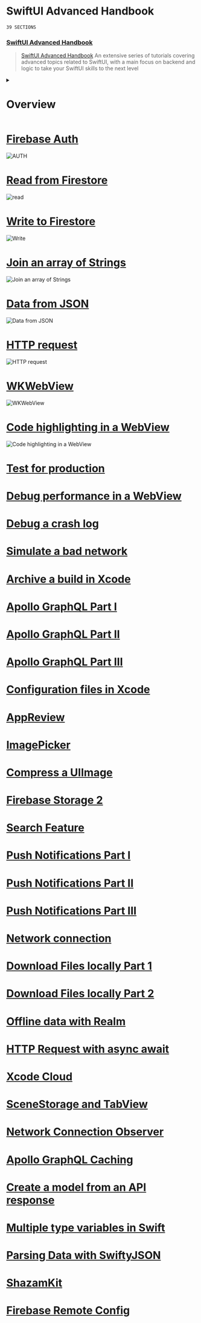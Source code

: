 # SwiftUI Advanced Handbook
`39 SECTIONS`
### [SwiftUI Advanced Handbook](https://designcode.io/swiftui-advanced-handbook)
> [SwiftUI Advanced Handbook](https://designcode.io/swiftui-advanced-handbook) An extensive series of tutorials covering advanced topics related to SwiftUI, with a main focus on backend and logic to take your SwiftUI skills to the next level

<details><summary><h1>Overview</h1></summary>
 
- [x] [1. Firebase Auth](#1)
- [x] [2. Read from Firestore](#2)
- [x] [3. Write to Firestore](#3)
- [x] [4. Join an array of Strings](#4)
- [x] [5. Data from JSON](#5)
- [x] [6. HTTP request](#6)
- [x] [7. WKWebView](#7)
- [x] [8. Code highlighting in a WebView](#8)
- [x] [9. Test for production](#9)
- [x] [10. Debug performance in a WebView](#10)
- [x] [11. Debug a crash log](#11)
- [x] [12. Simulate a bad network](#12)
- [x] [13. Archive a build in Xcode](#13)
- [x] [14. Apollo GraphQL Part I](#14)
- [x] [15. Apollo GraphQL Part II](#15)
- [x] [16. Apollo GraphQL Part III](#16)
- [x] [17. Configuration files in Xcode](#17)
- [ ] [18. AppReview](#18)
- [x] [19. ImagePicker](#19)
- [ ] [20. Compress a UIImage](#20)
- [ ] [21. Firebase Storage 2](#21)
- [ ] [22. Search Feature](#22)
- [ ] [23. Push Notifications Part I](#23)
- [ ] [24. Push Notifications Part II](#24)
- [ ] [25. Push Notifications Part III](#25)
- [ ] [26. Network connection](#26)
- [ ] [27. Download Files locally Part 1](#27)
- [ ] [28. Download Files locally Part 2](#28)
- [ ] [29. Offline data with Realm](#29)
- [ ] [30. HTTP Request with async await](#30)
- [ ] [31. Xcode Cloud](#31)
- [ ] [32. SceneStorage and TabView](#32)
- [ ] [33. Network Connection Observer](#33)
- [ ] [34. Apollo GraphQL Caching](#34)
- [ ] [35. Create a model from an API response](#35)
- [ ] [36. Multiple type variables in Swift](#36)
- [ ] [37. Parsing Data with SwiftyJSON](#37)
- [ ] [38. ShazamKit](#38)
- [ ] [39. Firebase Remote Config](#39)


 

</details>

<a name="1"></a>
# [Firebase Auth](https://github.com/mrgsdev/DesignCode/tree/main/SwiftUI/002.%20SwiftUI%20Advanced%20Handbook/01.%20Firebase%20Auth)
![AUTH](https://github.com/user-attachments/assets/a1954702-d2c5-407c-a30a-cd373d9e1792)
##
<a name="2"></a>
# [Read from Firestore](https://github.com/mrgsdev/DesignCode/tree/main/SwiftUI/002.%20SwiftUI%20Advanced%20Handbook/02.%20Read%20from%20Firestore)
![read](https://github.com/user-attachments/assets/e866a710-2fad-47ef-9fea-522044885aa5)
##
<a name="3"></a>
# [Write to Firestore](https://github.com/mrgsdev/DesignCode/tree/main/SwiftUI/002.%20SwiftUI%20Advanced%20Handbook/03.%20Write%20to%20Firestore)
![Write](https://github.com/user-attachments/assets/c86a987b-2818-4499-9081-662478396088)
##
<a name="4"></a>
# [Join an array of Strings](https://github.com/mrgsdev/DesignCode/tree/main/SwiftUI/002.%20SwiftUI%20Advanced%20Handbook/04.%20Join%20an%20array%20of%20Strings)
![Join an array of Strings](https://github.com/user-attachments/assets/849df7e3-ec77-43a5-addf-7b078364a75b)
##
<a name="5"></a>
# [Data from JSON](https://github.com/mrgsdev/DesignCode/tree/main/SwiftUI/002.%20SwiftUI%20Advanced%20Handbook/05.%20Data%20from%20JSON)
![Data from JSON](https://github.com/user-attachments/assets/6bd02b22-3daf-41da-a59e-57fd0d90dbc9)
##
<a name="6"></a>
# [HTTP request](https://github.com/mrgsdev/DesignCode/tree/main/SwiftUI/002.%20SwiftUI%20Advanced%20Handbook/06.%20HTTP%20request)
![HTTP request](https://github.com/user-attachments/assets/a9728a2f-3f06-49f9-ab16-e21b1f51d8da)
##
<a name="7"></a>
# [WKWebView](https://github.com/mrgsdev/DesignCode/tree/main/SwiftUI/002.%20SwiftUI%20Advanced%20Handbook/07.%20WKWebView)
![WKWebView](https://github.com/user-attachments/assets/d04ef6e1-afc3-4c5c-9fba-cdc47b30bab1)
##
<a name="8"></a>
# [Code highlighting in a WebView](https://github.com/mrgsdev/DesignCode/tree/main/SwiftUI/002.%20SwiftUI%20Advanced%20Handbook/08.%20Code%20highlighting%20in%20a%20WebView)
![Code highlighting  in  a WebView](https://github.com/user-attachments/assets/b19b1fd8-fc53-4b8a-932c-b05b8d95071f)
##
<a name="9"></a>
# [Test for production](https://github.com/mrgsdev/DesignCode/tree/main/SwiftUI/002.%20SwiftUI%20Advanced%20Handbook/09.%20Test%20for%20production)
##
<a name="10"></a>
# [Debug performance in a WebView](https://github.com/mrgsdev/DesignCode/tree/main/SwiftUI/002.%20SwiftUI%20Advanced%20Handbook/10.%20Debug%20performance%20in%20a%20WebView)
##
<a name="11"></a>
# [Debug a crash log](https://github.com/mrgsdev/DesignCode/tree/main/SwiftUI/002.%20SwiftUI%20Advanced%20Handbook/11.%20Debug%20a%20crash%20log)
##
<a name="12"></a>
# [Simulate a bad network](https://github.com/mrgsdev/DesignCode/tree/main/SwiftUI/002.%20SwiftUI%20Advanced%20Handbook/12.%20Simulate%20a%20bad%20network)
##
<a name="13"></a>
# [Archive a build in Xcode](https://github.com/mrgsdev/DesignCode/tree/main/SwiftUI/002.%20SwiftUI%20Advanced%20Handbook/13.%20Archive%20a%20build%20in%20Xcode)
##
<a name="14"></a>
# [Apollo GraphQL Part I](https://github.com/mrgsdev/DesignCode/tree/main/SwiftUI/002.%20SwiftUI%20Advanced%20Handbook/14.%20Apollo%20GraphQL%20Part%20I)
##
<a name="15"></a>
# [Apollo GraphQL Part II](https://github.com/mrgsdev/DesignCode/tree/main/SwiftUI/002.%20SwiftUI%20Advanced%20Handbook/15.%20Apollo%20GraphQL%20Part%20II)
##
<a name="16"></a>
# [Apollo GraphQL Part III](https://github.com/mrgsdev/DesignCode/tree/main/SwiftUI/002.%20SwiftUI%20Advanced%20Handbook/16.%20Apollo%20GraphQL%20Part%20III)
##
<a name="17"></a>
# [Configuration files in Xcode](https://github.com/mrgsdev/DesignCode/tree/main/SwiftUI/002.%20SwiftUI%20Advanced%20Handbook/17.%20Configuration%20files%20in%20Xcode)
##
<a name="18"></a>
# [AppReview](https://github.com/mrgsdev/DesignCode/tree/main/SwiftUI/002.%20SwiftUI%20Advanced%20Handbook/18.%20AppReview)
##
<a name="19"></a>
# [ImagePicker](https://github.com/mrgsdev/DesignCode/tree/main/SwiftUI/002.%20SwiftUI%20Advanced%20Handbook/19.%20ImagePicker)
##
<a name="20"></a>
# [Compress a UIImage](https://github.com/mrgsdev/DesignCode/tree/main/SwiftUI/002.%20SwiftUI%20Advanced%20Handbook/20.%20Compress%20a%20UIImage)
##
<a name="21"></a>
# [Firebase Storage 2](https://github.com/mrgsdev/DesignCode/tree/main/SwiftUI/002.%20SwiftUI%20Advanced%20Handbook/21.%20Firebase%20Storage%202)
##
<a name="22"></a>
# [Search Feature](https://github.com/mrgsdev/DesignCode/tree/main/SwiftUI/002.%20SwiftUI%20Advanced%20Handbook/22.%20Search%20Feature)
##
<a name="23"></a>
# [Push Notifications Part I](https://github.com/mrgsdev/DesignCode/tree/main/SwiftUI/002.%20SwiftUI%20Advanced%20Handbook/23.%20Push%20Notifications%20Part%20I)
##
<a name="24"></a>
# [Push Notifications Part II](https://github.com/mrgsdev/DesignCode/tree/main/SwiftUI/002.%20SwiftUI%20Advanced%20Handbook/24.%20Push%20Notifications%20Part%20II)
##
<a name="25"></a>
# [Push Notifications Part III](https://github.com/mrgsdev/DesignCode/tree/main/SwiftUI/002.%20SwiftUI%20Advanced%20Handbook/25.%20Push%20Notifications%20Part%20III)
##
<a name="26"></a>
# [Network connection](https://github.com/mrgsdev/DesignCode/tree/main/SwiftUI/002.%20SwiftUI%20Advanced%20Handbook/26.%20Network%20connection)
##
<a name="27"></a>
# [Download Files locally Part 1](https://github.com/mrgsdev/DesignCode/tree/main/SwiftUI/002.%20SwiftUI%20Advanced%20Handbook/27.%20Download%20Files%20locally%20Part%201)
##
<a name="28"></a>
# [Download Files locally Part 2](https://github.com/mrgsdev/DesignCode/tree/main/SwiftUI/002.%20SwiftUI%20Advanced%20Handbook/28.%20Download%20Files%20locally%20Part%202)
##
<a name="29"></a>
# [Offline data with Realm](https://github.com/mrgsdev/DesignCode/tree/main/SwiftUI/002.%20SwiftUI%20Advanced%20Handbook/29.%20Offline%20data%20with%20Realm)
##
<a name="30"></a>
# [HTTP Request with async await](https://github.com/mrgsdev/DesignCode/tree/main/SwiftUI/002.%20SwiftUI%20Advanced%20Handbook/30.%20HTTP%20Request%20with%20async%20await)
##
<a name="31"></a>
# [Xcode Cloud](https://github.com/mrgsdev/DesignCode/tree/main/SwiftUI/002.%20SwiftUI%20Advanced%20Handbook/31.%20Xcode%20Cloud)
##
<a name="32"></a>
# [SceneStorage and TabView](https://github.com/mrgsdev/DesignCode/tree/main/SwiftUI/002.%20SwiftUI%20Advanced%20Handbook/32.%20SceneStorage%20and%20TabView)
##
<a name="33"></a>
# [Network Connection Observer](https://github.com/mrgsdev/DesignCode/tree/main/SwiftUI/002.%20SwiftUI%20Advanced%20Handbook/33.%20Network%20Connection%20Observer)
##
<a name="34"></a>
# [Apollo GraphQL Caching](https://github.com/mrgsdev/DesignCode/tree/main/SwiftUI/002.%20SwiftUI%20Advanced%20Handbook/34.%20Apollo%20GraphQL%20Caching)
##
<a name="35"></a>
# [Create a model from an API response](https://github.com/mrgsdev/DesignCode/tree/main/SwiftUI/002.%20SwiftUI%20Advanced%20Handbook/35.%20Create%20a%20model%20from%20an%20API%20response)
##
<a name="36"></a>
# [Multiple type variables in Swift](https://github.com/mrgsdev/DesignCode/tree/main/SwiftUI/002.%20SwiftUI%20Advanced%20Handbook/36.%20Multiple%20type%20variables%20in%20Swift)
##
<a name="37"></a>
# [Parsing Data with SwiftyJSON](https://github.com/mrgsdev/DesignCode/tree/main/SwiftUI/002.%20SwiftUI%20Advanced%20Handbook/37.%20Parsing%20Data%20with%20SwiftyJSON)
##
<a name="38"></a>
# [ShazamKit](https://github.com/mrgsdev/DesignCode/tree/main/SwiftUI/002.%20SwiftUI%20Advanced%20Handbook/38.%20ShazamKit)
##
<a name="39"></a>
# [Firebase Remote Config](https://github.com/mrgsdev/DesignCode/tree/main/SwiftUI/002.%20SwiftUI%20Advanced%20Handbook/39.%20Firebase%20Remote%20Config)
##
